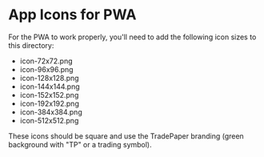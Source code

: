 # App Icons for PWA

For the PWA to work properly, you'll need to add the following icon sizes to this directory:

- icon-72x72.png
- icon-96x96.png
- icon-128x128.png
- icon-144x144.png
- icon-152x152.png
- icon-192x192.png
- icon-384x384.png
- icon-512x512.png

These icons should be square and use the TradePaper branding (green background with "TP" or a trading symbol).